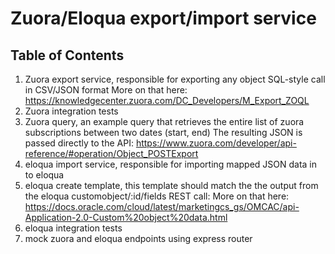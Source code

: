 # Zuora/Eloqua export/import service

## Table of Contents
1. Zuora export service, responsible for exporting any object SQL-style call in CSV/JSON format
More on that here: https://knowledgecenter.zuora.com/DC_Developers/M_Export_ZOQL
2. Zuora integration tests
3. Zuora query, an example query that retrieves the entire list of zuora subscriptions between two dates (start, end)
The resulting JSON is passed directly to the API: https://www.zuora.com/developer/api-reference/#operation/Object_POSTExport
4. eloqua import service, responsible for importing mapped JSON data in to eloqua
5. eloqua create template, this template should match the the output from the eloqua customobject/:id/fields REST call:
More on that here: https://docs.oracle.com/cloud/latest/marketingcs_gs/OMCAC/api-Application-2.0-Custom%20object%20data.html
6. eloqua integration tests
7. mock zuora and eloqua endpoints using express router

